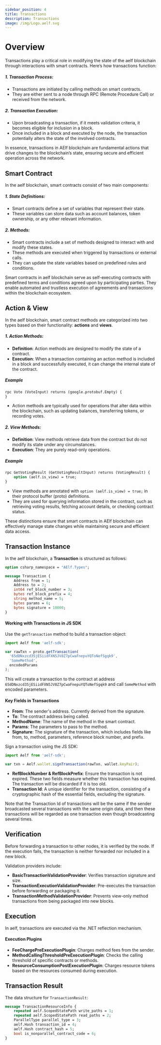 ```yaml
---
sidebar_position: 4
title: Transactions
description: Transactions
image: /img/Logo.aelf.svg
---
```


# Overview

Transactions play a critical role in modifying the state of the aelf blockchain through interactions with smart contracts. Here’s how transactions function:

##### 1. Transaction Process:

   - Transactions are initiated by calling methods on smart contracts.
   - They are either sent to a node through RPC (Remote Procedure Call) or received from the network.

##### 2. Transaction Execution:

   - Upon broadcasting a transaction, if it meets validation criteria, it becomes eligible for inclusion in a block.
   - Once included in a block and executed by the node, the transaction potentially alters the state of the involved contracts.

In essence, transactions in AElf blockchain are fundamental actions that drive changes to the blockchain’s state, ensuring secure and efficient operation across the network.

## Smart Contract

In the aelf blockchain, smart contracts consist of two main components:

##### 1. State Definitions:

   - Smart contracts define a set of variables that represent their state.
   - These variables can store data such as account balances, token ownership, or any other relevant information.

##### 2. Methods:

   - Smart contracts include a set of methods designed to interact with and modify these states.
   - These methods are executed when triggered by transactions or external calls.
   - They can update the state variables based on predefined rules and conditions.

Smart contracts in aelf blockchain serve as self-executing contracts with predefined terms and conditions agreed upon by participating parties. They enable automated and trustless execution of agreements and transactions within the blockchain ecosystem.


## Action & View

In the aelf blockchain, smart contract methods are categorized into two types based on their functionality: **actions** and **views**.

##### 1. Action Methods:

   - **Definition**: Action methods are designed to modify the state of a contract.
   - **Execution**: When a transaction containing an action method is included in a block and successfully executed, it can change the internal state of the contract.

##### Example

```protobuf
rpc Vote (VoteInput) returns (google.protobuf.Empty) {
}
```
  - Action methods are typically used for operations that alter data within the blockchain, such as updating balances, transferring tokens, or recording votes.


##### 2. View Methods:

   - **Definition**: View methods retrieve data from the contract but do not modify its state under any circumstances.
   - **Execution**: They are purely read-only operations.

##### Example

```protobuf
rpc GetVotingResult (GetVotingResultInput) returns (VotingResult) {
    option (aelf.is_view) = true;
}
```

   - View methods are annotated with `option (aelf.is_view) = true;` in their protocol buffer (proto) definitions.
   - They are used for querying information stored in the contract, such as retrieving voting results, fetching account details, or checking contract status.
   

These distinctions ensure that smart contracts in AElf blockchain can effectively manage state changes while maintaining secure and efficient data access.



## Transaction Instance

In the aelf blockchain, a **Transaction** is structured as follows:

``` protobuf
option csharp_namespace = "AElf.Types";

message Transaction {
    Address from = 1;
    Address to = 2;
    int64 ref_block_number = 3;
    bytes ref_block_prefix = 4;
    string method_name = 5;
    bytes params = 6;
    bytes signature = 10000;
}
```

#### Working with Transactions in JS SDK

Use the `getTransaction` method to build a transaction object:

```javascript
import Aelf from 'aelf-sdk';

var rawTxn = proto.getTransaction(
  '65dDNxzcd35jESiidFXN5JV8Z7pCwaFnepuYQToNefSgqk9',
  'SomeMethod',
  encodedParams
);
```

This will create a transaction to the contract at address `65dDNxzcd35jESiidFXN5JV8Z7pCwaFnepuYQToNefSgqk9` and call `SomeMethod` with encoded parameters.


#### Key Fields in Transactions

  - **From**: The sender's address. Currently derived from the signature.
  - **To**: The contract address being called.
  - **MethodName**: The name of the method in the smart contract.
  - **Params**: The parameters to pass to the method.
  - **Signature**: The signature of the transaction, which includes fields like from, to, method, parameters, reference block number, and prefix.

Sign a transaction using the JS SDK:

```javascript
import Aelf from 'aelf-sdk';

var txn = Aelf.wallet.signTransaction(rawTxn, wallet.keyPair);
```

   - **RefBlockNumber & RefBlockPrefix**: Ensure the transaction is not expired. These two fields measure whether this transaction has expired. The transaction will be discarded if it is too old.
   - **Transaction Id**: A unique identifier for the transaction, consisting of a cryptographic hash of the essential fields, excluding the signature.

Note that the Transaction Id of transactions will be the same if the sender broadcasted several transactions with the same origin data, and then these transactions will be regarded as one transaction even though broadcasting several times.


## Verification

Before forwarding a transaction to other nodes, it is verified by the node. If the execution fails, the transaction is neither forwarded nor included in a new block.

Validation providers include:

   - **BasicTransactionValidationProvider**: Verifies transaction signature and size.
   - **TransactionExecutionValidationProvider**: Pre-executes the transaction before forwarding or packaging it.
   - **TransactionMethodValidationProvider**: Prevents view-only method transactions from being packaged into new blocks.

## Execution

In aelf, transactions are executed via the .NET reflection mechanism.

#### Execution Plugins

   - **FeeChargePreExecutionPlugin**: Charges method fees from the sender.
   - **MethodCallingThresholdPreExecutionPlugin**: Checks the calling threshold of specific contracts or methods.
   - **ResourceConsumptionPostExecutionPlugin**: Charges resource tokens based on the resources consumed during execution.

## Transaction Result

The data structure for `TransactionResult`:

```protobuf
message TransactionResourceInfo {
    repeated aelf.ScopedStatePath write_paths = 1;
    repeated aelf.ScopedStatePath read_paths = 2;
    ParallelType parallel_type = 3;
    aelf.Hash transaction_id = 4;
    aelf.Hash contract_hash = 5;
    bool is_nonparallel_contract_code = 6;
}
```
